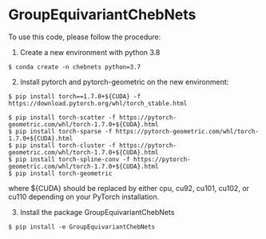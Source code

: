 # GroupEquivariantChebNets

To use this code, please follow the procedure:

1. Create a new environment with python 3.8
```
$ conda create -n chebnets python=3.7
```

2. Install pytorch and pytorch-geometric on the new environment:

``` 
$ pip install torch==1.7.0+${CUDA} -f https://download.pytorch.org/whl/torch_stable.html

$ pip install torch-scatter -f https://pytorch-geometric.com/whl/torch-1.7.0+${CUDA}.html
$ pip install torch-sparse -f https://pytorch-geometric.com/whl/torch-1.7.0+${CUDA}.html
$ pip install torch-cluster -f https://pytorch-geometric.com/whl/torch-1.7.0+${CUDA}.html
$ pip install torch-spline-conv -f https://pytorch-geometric.com/whl/torch-1.7.0+${CUDA}.html
$ pip install torch-geometric
```

where ${CUDA} should be replaced by either cpu, cu92, cu101, cu102, or cu110 depending on your PyTorch installation.

3. Install the package GroupEquivariantChebNets
```
$ pip install -e GroupEquivariantChebNets
```


